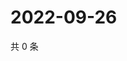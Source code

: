 # 2022-09-26

共 0 条

<!-- BEGIN WEIBO -->
<!-- 最后更新时间 Mon Sep 26 2022 05:01:27 GMT+0800 (China Standard Time) -->

<!-- END WEIBO -->
